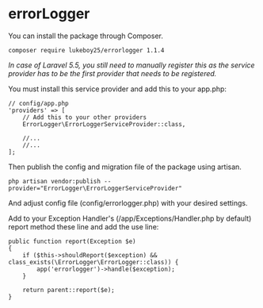 # errorLogger

You can install the package through Composer.
  
    composer require lukeboy25/errorlogger 1.1.4

*In case of Laravel 5.5, you still need to manually register this as the service provider has to be the first provider that needs to be registered.*

You must install this service provider and add this to your app.php:

    // config/app.php
    'providers' => [
        // Add this to your other providers
        ErrorLogger\ErrorLoggerServiceProvider::class,

        //...
        //...
    ];

Then publish the config and migration file of the package using artisan.

    php artisan vendor:publish --provider="ErrorLogger\ErrorLoggerServiceProvider"
      
And adjust config file (config/errorlogger.php) with your desired settings.

Add to your Exception Handler's (/app/Exceptions/Handler.php by default) report method these line and add the use line:

    public function report(Exception $e)
    {
        if ($this->shouldReport($exception) && class_exists(\ErrorLogger\ErrorLogger::class)) {
            app('errorlogger')->handle($exception);
        }

        return parent::report($e);
    }
